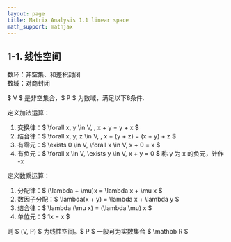 ```yaml
---
layout: page
title: Matrix Analysis 1.1 linear space
math_support: mathjax
---
```



## 1-1. 线性空间

数环：非空集、和差积封闭  
数域：对商封闭

$ V $ 是非空集合，$ P $ 为数域，满足以下8条件. 

定义加法运算：

1. 交换律：$ \forall x, y \in V, \, x + y = y + x $
2. 结合律：$ \forall x, y, z \in V, \, x + (y + z) = (x + y) + z $
3. 有零元：$ \exists 0 \in V, \forall x \in V, x + 0 = x $
4. 有负元：$ \forall x \in V, \exists y \in V, x + y = 0 $ 称 y 为 x 的负元，计作 -x  

定义数乘运算：

1. 分配律：$ (\lambda + \mu)x = \lambda x + \mu x $
2. 数因子分配：$ \lambda(x + y) = \lambda x + \lambda y $
3. 结合律：$ \lambda (\mu x) = (\lambda \mu) x $
4. 单位元：$ 1x = x $

则 $ (V, P) $ 为线性空间。$ P $ 一般可为实数集合 $ \mathbb R $












